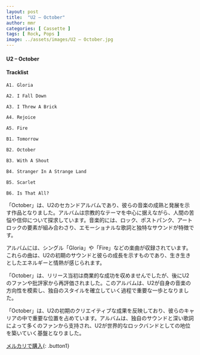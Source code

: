 ```yaml
---
layout: post
title:  "U2 – October"
author: mmr
categories: [ Cassette ]
tags: [ Rock, Pops ]
image: ../assets/images/U2 – October.jpg
---
```


#### U2 – October

#### Tracklist
```md
A1. Gloria

A2. I Fall Down

A3. I Threw A Brick

A4. Rejoice

A5. Fire

B1. Tomorrow

B2. October

B3. With A Shout

B4. Stranger In A Strange Land

B5. Scarlet

B6. Is That All?
```

「October」は、U2のセカンドアルバムであり、彼らの音楽の成熟と発展を示す作品となりました。アルバムは宗教的なテーマを中心に据えながら、人間の苦悩や信仰について探求しています。音楽的には、ロック、ポストパンク、アートロックの要素が組み合わさり、エモーショナルな歌詞と独特なサウンドが特徴です。

アルバムには、シングル「Gloria」や「Fire」などの楽曲が収録されています。これらの曲は、U2の初期のサウンドと彼らの成長を示すものであり、生き生きとしたエネルギーと情熱が感じられます。

「October」は、リリース当初は商業的な成功を収めませんでしたが、後にU2のファンや批評家から再評価されました。このアルバムは、U2が自身の音楽の方向性を模索し、独自のスタイルを確立していく過程で重要な一歩となりました。

「October」は、U2の初期のクリエイティブな成果を反映しており、彼らのキャリアの中で重要な位置を占めています。アルバムは、独自のサウンドと深い歌詞によって多くのファンから支持され、U2が世界的なロックバンドとしての地位を築いていく基盤となりました。


[メルカリで購入](https://jp.mercari.com/item/m61841415803){: .button1}

